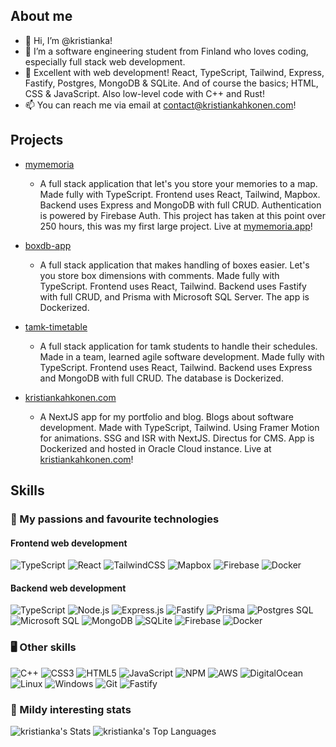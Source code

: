 ## About me

- 👋 Hi, I’m @kristianka!
- 👀 I’m a software engineering student from Finland who loves coding, especially full stack web development.
- 🌱 Excellent with web development! React, TypeScript, Tailwind, Express, Fastify, Postgres, MongoDB & SQLite. And of course the basics; HTML, CSS & JavaScript. Also low-level code with C++ and Rust!
- 📫 You can reach me via email at [contact@kristiankahkonen.com](mailto:contact@kristiankahkonen.com?subject=[GitHub])!

## Projects
- [mymemoria](https://github.com/kristianka/mymemoria)
  - A full stack application that let's you store your memories to a map. Made fully with TypeScript. Frontend uses React, Tailwind, Mapbox. Backend uses Express and MongoDB with full CRUD. Authentication is powered by Firebase Auth. This project has taken at this point over 250 hours, this was my first large project. Live at [mymemoria.app](https://mymemoria.app/)!
 
- [boxdb-app](https://github.com/kristianka/boxdb-app)
  - A full stack application that makes handling of boxes easier. Let's you store box dimensions with comments. Made fully with TypeScript. Frontend uses React, Tailwind. Backend uses Fastify with full CRUD, and Prisma with Microsoft SQL Server. The app is Dockerized.
 
- [tamk-timetable](https://github.com/kristianka/tamk-timetable)
  - A full stack application for tamk students to handle their schedules. Made in a team, learned agile software development. Made fully with TypeScript. Frontend uses React, Tailwind. Backend uses Express and MongoDB with full CRUD. The database is Dockerized.

- [kristiankahkonen.com](https://github.com/kristianka/kristiankahkonen.com)
  - A NextJS app for my portfolio and blog. Blogs about software development. Made with TypeScript, Tailwind. Using Framer Motion for animations. SSG and ISR with NextJS. Directus for CMS. App is Dockerized and hosted in Oracle Cloud instance. Live at [kristiankahkonen.com](https://kristiankahkonen.com/)!

<!---
kristianka/kristianka is a ✨ special ✨ repository because its `README.md` (this file) appears on your GitHub profile.
You can click the Preview link to take a look at your changes.
--->


## Skills

### 🤩 My passions and favourite technologies

#### Frontend web development
![TypeScript](https://img.shields.io/badge/typescript-%23007ACC.svg?&logo=typescript&logoColor=white)
![React](https://img.shields.io/badge/react.js-%23000000.svg?&logo=react)
![TailwindCSS](https://img.shields.io/badge/tailwindcss-%2338B2AC.svg?&logo=tailwind-css&logoColor=white)
![Mapbox](https://img.shields.io/badge/mapbox-%23000000.svg?&logo=mapbox)
![Firebase](https://img.shields.io/badge/firebase-%23FFCA28.svg?&logo=firebase&logoColor=white)
![Docker](https://img.shields.io/badge/docker-%234169E1?logo=docker&logoColor=white)

#### Backend web development
![TypeScript](https://img.shields.io/badge/TypeScript-%23007ACC.svg?&logo=typescript&logoColor=white)
![Node.js](https://img.shields.io/badge/Node.js-%23339933.svg?&logo=node.js&logoColor=white)
![Express.js](https://img.shields.io/badge/Express.js-%23000000.svg?&logo=express)
![Fastify](https://img.shields.io/badge/Fastify-%23000000.svg?&logo=fastify)
![Prisma](https://img.shields.io/badge/Prisma-%23000000.svg?&logo=prisma)
![Postgres SQL](https://img.shields.io/badge/PostgreSQL-%234169E1?logo=postgresql&logoColor=white)
![Microsoft SQL](https://img.shields.io/badge/MicrosoftSQLServer-%23000000.svg?&logo=microsoftsqlserver)
![MongoDB](https://img.shields.io/badge/MongoDB-%2347A248.svg?&logo=mongodb&logoColor=white)
![SQLite](https://img.shields.io/badge/SQLite-%2307405e.svg?&logo=sqlite&logoColor=white)
![Firebase](https://img.shields.io/badge/Firebase-%23FFCA28.svg?&logo=firebase&logoColor=white)
![Docker](https://img.shields.io/badge/Docker-%234169E1?logo=docker&logoColor=white)

### 🖥️ Other skills
![C++](https://img.shields.io/badge/C++-%2300599C.svg?style=flat&logo=c%2B%2B&logoColor=white)
![CSS3](https://img.shields.io/badge/CSS3-%231572B6.svg?style=flat&logo=css3&logoColor=white)
![HTML5](https://img.shields.io/badge/HTML5-%23E34F26.svg?style=flat&logo=html5&logoColor=white)
![JavaScript](https://img.shields.io/badge/JavaScript-%23323330.svg?style=flat&logo=javascript&logoColor=%23F7DF1E) 
![NPM](https://img.shields.io/badge/NPM-%23000000.svg?style=flat&logo=npm&logoColor=white)
![AWS](https://img.shields.io/badge/AWS-%23FF9900.svg?style=flat&logo=amazon-aws&logoColor=white)
![DigitalOcean](https://img.shields.io/badge/DigitalOcean-%230167ff.svg?style=flat&logo=digitalOcean&logoColor=white)
![Linux](https://img.shields.io/badge/Linux-FCC624?style=flat&logo=linux&logoColor=white)
![Windows](https://img.shields.io/badge/Windows-FCC624?style=flat&logo=windows&logoColor=white)
![Git](https://img.shields.io/badge/Git-FCC624?style=flat&logo=git&logoColor=white)
![Fastify](https://img.shields.io/badge/GitHub-%23000000.svg?&logo=github)
<!-- Icons from https://shields.io/ -->
### 🤔 Mildy interesting stats

![kristianka's Stats](https://github-readme-stats.vercel.app/api?username=kristianka&theme=react&show_icons=true&hide_border=false&count_private=true)
![kristianka's Top Languages](https://github-readme-stats.vercel.app/api/top-langs/?username=kristianka&theme=react&show_icons=true&hide_border=false&layout=compact)
